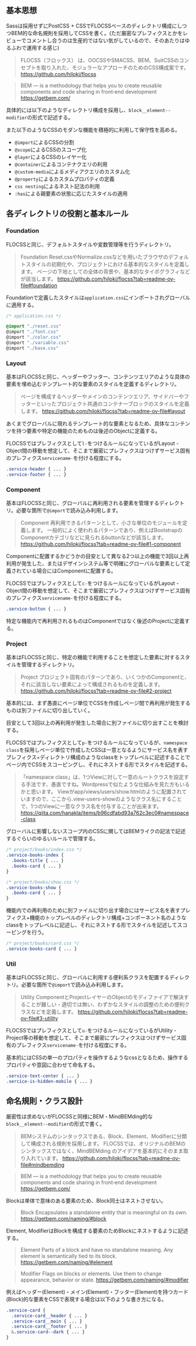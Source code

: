 ## 基本思想

Sassは採用せずにPostCSS + CSSでFLOCSSベースのディレクトリ構成にしつつBEM的な命名規則を採用してCSSを書く。(ただ厳密なプレフィクスとかをレビューでコメントし合うのは生産的ではない気がしているので、そのあたりはゆるふわで運用する感じ)

> FLOCSS（フロックス） は、OOCSSやSMACSS、BEM、SuitCSSのコンセプトを取り入れた、モジュラーなアプローチのためのCSS構成案です。
> https://github.com/hiloki/flocss

> BEM — is a methodology that helps you to create reusable components and code sharing in front‑end development
> https://getbem.com/

具体的には以下のようなディレクトリ構成を採用し、`block__element--modifier`の形式で記述する。

また以下のようなCSSのモダンな機能を積極的に利用して保守性を高める。

* `@import`によるCSSの分割
* `@scope`によるCSSのスコープ化
* `@layer`によるCSSのレイヤー化
* `@container`によるコンテナクエリの利用
* `@custom-media`によるメディアクエリのカスタム化
* `@property`によるカスタムプロパティの定義
* `css nesting`によるネスト記法の利用
* `:has`による親要素の状態に応じたスタイルの適用

## 各ディレクトリの役割と基本ルール

### Foundation

FLOCSSと同じ、デフォルトスタイルや変数管理等を行うディレクトリ。

> Foundation
> Reset.cssやNormalize.cssなどを用いたブラウザのデフォルトスタイルの初期化や、プロジェクトにおける基本的なスタイルを定義します。 ページの下地としての全体の背景や、基本的なタイポグラフィなどが該当します。
> https://github.com/hiloki/flocss?tab=readme-ov-file#foundation

Foundationで定義したスタイルは`application.css`にインポートされグローバルに適用する。

```css
/* application.css */

@import "./reset.css"
@import "./font.css"
@import "./color.css"
@import "./variable.css"
@import "./base.css"
```

### Layout

基本はFLOCSSと同じ、ヘッダーやフッター、コンテンツエリアのような具体の要素を埋め込むテンプレート的な要素のスタイルを定義するディレクトリ。

> ページを構成するヘッダーやメインのコンテンツエリア、サイドバーやフッターといったプロジェクト共通のコンテナーブロックのスタイルを定義します。
> https://github.com/hiloki/flocss?tab=readme-ov-file#layout

あくまでグローバルに現れるテンプレート的な要素となるため、具体なコンテンツを持つ要素や特定の機能のためものは後述のObjectに定義する。

FLOCSSではプレフィクスとして`l-`をつけるルールになっているがLayout - Object間の移動を想定して、そこまで厳密にプレフィクスはつけずサービス固有のプレフィクス`servicename-`を付ける程度にする。

```css
.service-header { ... }
.service-footer { ... }
```

### Component

基本はFLOCSSと同じ、グローバルに再利用される要素を管理するディレクトリ。必要な箇所で`@import`で読み込み利用します。

> Component
> 再利用できるパターンとして、小さな単位のモジュールを定義します。
> 一般的によく使われるパターンであり、例えばBootstrapのComponentカテゴリなどに見られるbuttonなどが該当します。
> https://github.com/hiloki/flocss?tab=readme-ov-file#1-component

Componentに配置するかどうかの目安として異なる2つ以上の機能で3回以上再利用が発生した、またはデザインシステム等で明確にグローバルな要素として定義されている場合にはComponentに配置する。

FLOCSSではプレフィクスとして`c-`をつけるルールになっているがLayout - Object間の移動を想定して、そこまで厳密にプレフィクスはつけずサービス固有のプレフィクス`servicename-`を付ける程度にする。

```css
.service-button { ... }
```

特定な機能内で再利用されるものはComponentではなく後述のProjectに定義する。

### Project

基本はFLOCSSと同じ、特定の機能で利用することを想定した要素に対するスタイルを管理するディレクトリ。

> Project
> プロジェクト固有のパターンであり、いくつかのComponentと、それに該当しない要素によって構成されるものを定義します。
> https://github.com/hiloki/flocss?tab=readme-ov-file#2-project

基本的には、まず愚直にページ単位でCSSを作成しページ間で再利用が発生するものは別ファイルに切り出していく。

目安として3回以上の再利用が発生した場合に別ファイルに切り出すことを検討する。

FLOCSSではプレフィクスとして`p-`をつけるルールになっているが、`namespace class`を採用しページ単位で作成したCSSは一意となるようにサービス名を表すプレフィクス+ディレクトリ構成のようなclassをトップレベルに記述することでページ内でCSSをスコーピングし、それにネストする形でスタイルを記述する。

> 「namespace class」は、1つViewに対して一意のルートクラスを設定する手法です、愚直ですね。Wordpressで似たような仕組みを見た方もいるかと思います。
> Viewがapp/views/users/show.htmlのように配置されていますので、ここから.view-users-showのようなクラス名にすることで、1つのViewに一意なクラス名を付与することが出来ます。
> https://qiita.com/hanakla/items/b96cdfabd93a762c3ec0#namespace-class

グローバルに影響しないスコープ内のCSSに関してはBEMライクの記法で記述するぐらいのゆるいルールで管理する。

```css
/* project/books/index.css */
.service-books-index {
  .books-title { ... }
  .books-card { ... }
}
```

```css
/* project/books/show.css */
.service-books-show {
  .books-card { ... }
}
```

機能内での再利用のために別ファイルに切り出す場合にはサービス名を表すプレフィクス+機能のトップレベルのディレクトリ構成+コンポーネント名のようなclassをトップレベルに記述し、それにネストする形でスタイルを記述してスコーピングを行う。

```css
/* project/books/card.css */
.service-books-card { ... }
```

### Util

基本はFLOCSSと同じ、グローバルに利用する便利系クラスを配置するディレクトリ。必要な箇所で`@import`で読み込み利用します。

> Utility
> ComponentとProjectレイヤーのObjectのモディファイアで解決することが難しい・適切では無い、わずかなスタイルの調整のための便利クラスなどを定義します。
> https://github.com/hiloki/flocss?tab=readme-ov-file#3-utility

FLOCSSではプレフィクスとして`u-`をつけるルールになっているがUtility - Project等の移動を想定して、そこまで厳密にプレフィクスはつけずサービス固有のプレフィクス`servicename-`を付ける程度にする。

基本的にはCSSの単一のプロパティを操作するようなcssとなるため、操作するプロパティや意図に合わせて命名する。

```css
.service-text-center { ... }
.sercice-is-hidden-mobile { ... }
```

## 命名規則・クラス設計

厳密性は求めないがFLOCSSと同様にBEM・MindBEMding的な`block__element--modifier`の形式で書く。

> BEMシステムのシンタックスである、Block、Element、Modifierに分類して構成される規則を採用します。
> FLOCSSでは、オリジナルのBEMのシンタックスではなく、MindBEMding のアイデアを基本的にそのまま取り入れています。
> https://github.com/hiloki/flocss?tab=readme-ov-file#mindbemding

> BEM — is a methodology that helps you to create reusable components and code sharing in front‑end development
> https://getbem.com/

Blockは単体で意味のある要素のため、Block同士はネストさせない。

> Block
> Encapsulates a standalone entity that is meaningful on its own.
> https://getbem.com/naming/#block

Element, ModifierはBlockを構成する要素のためBlockにネストするように記述する。

> Element
> Parts of a block and have no standalone meaning. Any element is semantically tied to its block.
> https://getbem.com/naming/#element

> Modifier
> Flags on blocks or elements. Use them to change appearance, behavior or state.
> https://getbem.com/naming/#modifier

例えばヘッダー(Element)・メイン(Element)・フッター(Element)を持つカード(Block)的な要素をCSSで表現する場合は以下のような書き方になる。

```css
.service-card {
  .service-card__header { ... }
  .service-card__main { ... }
  .service-card__footer { ... }
  &.service-card--dark { ... }
}
```

